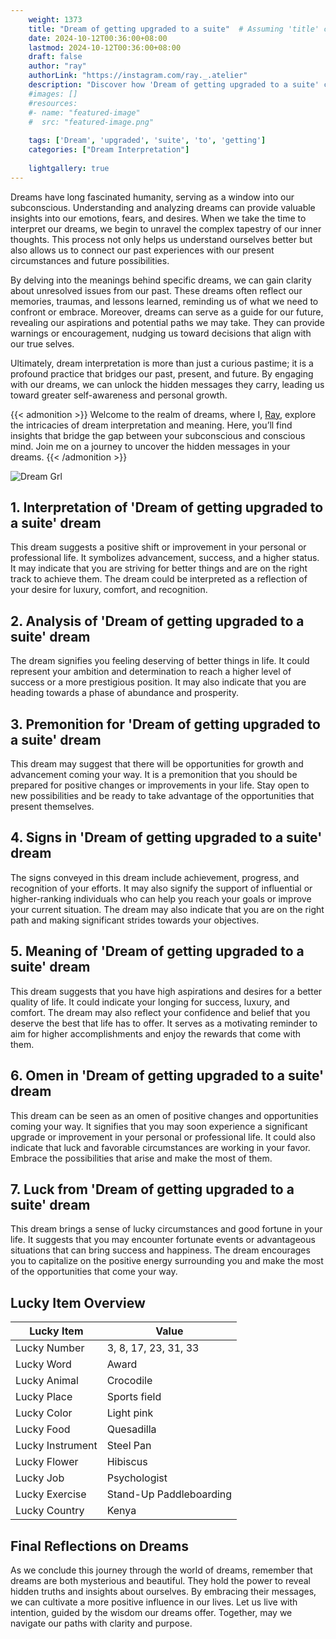 ```yaml
---
    weight: 1373
    title: "Dream of getting upgraded to a suite"  # Assuming 'title' column exists
    date: 2024-10-12T00:36:00+08:00
    lastmod: 2024-10-12T00:36:00+08:00
    draft: false
    author: "ray"
    authorLink: "https://instagram.com/ray._.atelier"
    description: "Discover how 'Dream of getting upgraded to a suite' can interpret your future and uncover its significant meanings in your life."
    #images: []
    #resources:
    #- name: "featured-image"
    #  src: "featured-image.png"
    
    tags: ['Dream', 'upgraded', 'suite', 'to', 'getting']
    categories: ["Dream Interpretation"]
    
    lightgallery: true
---
```

    
Dreams have long fascinated humanity, serving as a window into our subconscious. Understanding and analyzing dreams can provide valuable insights into our emotions, fears, and desires. When we take the time to interpret our dreams, we begin to unravel the complex tapestry of our inner thoughts. This process not only helps us understand ourselves better but also allows us to connect our past experiences with our present circumstances and future possibilities.

By delving into the meanings behind specific dreams, we can gain clarity about unresolved issues from our past. These dreams often reflect our memories, traumas, and lessons learned, reminding us of what we need to confront or embrace. Moreover, dreams can serve as a guide for our future, revealing our aspirations and potential paths we may take. They can provide warnings or encouragement, nudging us toward decisions that align with our true selves.

Ultimately, dream interpretation is more than just a curious pastime; it is a profound practice that bridges our past, present, and future. By engaging with our dreams, we can unlock the hidden messages they carry, leading us toward greater self-awareness and personal growth.

{{< admonition >}}
Welcome to the realm of dreams, where I, [Ray](https://instagram.com/ray._.atelier), explore the intricacies of dream interpretation and meaning. Here, you’ll find insights that bridge the gap between your subconscious and conscious mind. Join me on a journey to uncover the hidden messages in your dreams.
{{< /admonition >}}

![Dream Grl](https://cdn.pixabay.com/photo/2017/11/02/03/35/gothic-2910057_1280.jpg "Dream Grl")

## 1. Interpretation of 'Dream of getting upgraded to a suite' dream
 This dream suggests a positive shift or improvement in your personal or professional life. It symbolizes advancement, success, and a higher status. It may indicate that you are striving for better things and are on the right track to achieve them. The dream could be interpreted as a reflection of your desire for luxury, comfort, and recognition.

## 2. Analysis of 'Dream of getting upgraded to a suite' dream
 The dream signifies you feeling deserving of better things in life. It could represent your ambition and determination to reach a higher level of success or a more prestigious position. It may also indicate that you are heading towards a phase of abundance and prosperity.

## 3. Premonition for 'Dream of getting upgraded to a suite' dream
 This dream may suggest that there will be opportunities for growth and advancement coming your way. It is a premonition that you should be prepared for positive changes or improvements in your life. Stay open to new possibilities and be ready to take advantage of the opportunities that present themselves.

## 4. Signs in 'Dream of getting upgraded to a suite' dream
 The signs conveyed in this dream include achievement, progress, and recognition of your efforts. It may also signify the support of influential or higher-ranking individuals who can help you reach your goals or improve your current situation. The dream may also indicate that you are on the right path and making significant strides towards your objectives.

## 5. Meaning of 'Dream of getting upgraded to a suite' dream
 This dream suggests that you have high aspirations and desires for a better quality of life. It could indicate your longing for success, luxury, and comfort. The dream may also reflect your confidence and belief that you deserve the best that life has to offer. It serves as a motivating reminder to aim for higher accomplishments and enjoy the rewards that come with them.

## 6. Omen in 'Dream of getting upgraded to a suite' dream
 This dream can be seen as an omen of positive changes and opportunities coming your way. It signifies that you may soon experience a significant upgrade or improvement in your personal or professional life. It could also indicate that luck and favorable circumstances are working in your favor. Embrace the possibilities that arise and make the most of them.

## 7. Luck from 'Dream of getting upgraded to a suite' dream
 This dream brings a sense of lucky circumstances and good fortune in your life. It suggests that you may encounter fortunate events or advantageous situations that can bring success and happiness. The dream encourages you to capitalize on the positive energy surrounding you and make the most of the opportunities that come your way.

## Lucky Item Overview
| Lucky Item          | Value              |
|---------------|--------------------|
| Lucky Number        | 3, 8, 17, 23, 31, 33  |
| Lucky Word          | Award |
| Lucky Animal        | Crocodile |
| Lucky Place         | Sports field     |
| Lucky Color         | Light pink     |
| Lucky Food          | Quesadilla      |
| Lucky Instrument    | Steel Pan |
| Lucky Flower        | Hibiscus    |
| Lucky Job           | Psychologist       |
| Lucky Exercise      | Stand-Up Paddleboarding  |
| Lucky Country       | Kenya    |


##  Final Reflections on Dreams

As we conclude this journey through the world of dreams, remember that dreams are both mysterious and beautiful. They hold the power to reveal hidden truths and insights about ourselves. By embracing their messages, we can cultivate a more positive influence in our lives. Let us live with intention, guided by the wisdom our dreams offer. Together, may we navigate our paths with clarity and purpose.
